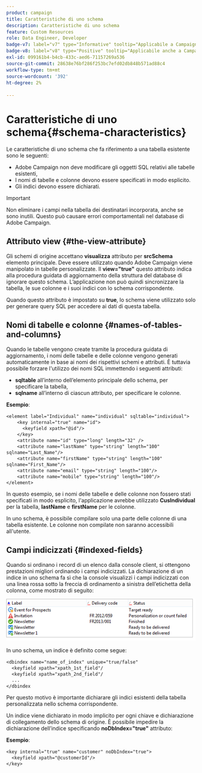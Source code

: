 ```yaml
---
product: campaign
title: Caratteristiche di uno schema
description: Caratteristiche di uno schema
feature: Custom Resources
role: Data Engineer, Developer
badge-v7: label="v7" type="Informative" tooltip="Applicabile a Campaign Classic v7"
badge-v8: label="v8" type="Positive" tooltip="Applicabile anche a Campaign v8"
exl-id: 099161b4-b4cb-433c-aed6-71157269a536
source-git-commit: 28638e76bf286f253bc7efd02db848b571ad88c4
workflow-type: tm+mt
source-wordcount: '392'
ht-degree: 2%

---
```


# Caratteristiche di uno schema{#schema-characteristics}



Le caratteristiche di uno schema che fa riferimento a una tabella esistente sono le seguenti:

* Adobe Campaign non deve modificare gli oggetti SQL relativi alle tabelle esistenti,
* I nomi di tabelle e colonne devono essere specificati in modo esplicito.
* Gli indici devono essere dichiarati.

>[!IMPORTANT]
>
>Non eliminare i campi nella tabella dei destinatari incorporata, anche se sono inutili. Questo può causare errori comportamentali nel database di Adobe Campaign.

## Attributo view {#the-view-attribute}

Gli schemi di origine accettano **visualizza** attributo per **srcSchema** elemento principale. Deve essere utilizzato quando Adobe Campaign viene manipolato in tabelle personalizzate. Il **view=&quot;true&quot;** questo attributo indica alla procedura guidata di aggiornamento della struttura del database di ignorare questo schema. L’applicazione non può quindi sincronizzare la tabella, le sue colonne e i suoi indici con lo schema corrispondente.

Quando questo attributo è impostato su **true**, lo schema viene utilizzato solo per generare query SQL per accedere ai dati di questa tabella.

## Nomi di tabelle e colonne {#names-of-tables-and-columns}

Quando le tabelle vengono create tramite la procedura guidata di aggiornamento, i nomi delle tabelle e delle colonne vengono generati automaticamente in base ai nomi dei rispettivi schemi e attributi. È tuttavia possibile forzare l&#39;utilizzo dei nomi SQL immettendo i seguenti attributi:

* **sqltable** all’interno dell’elemento principale dello schema, per specificare la tabella,
* **sqlname** all’interno di ciascun attributo, per specificare le colonne.

**Esempio**:

```
<element label="Individual" name="individual" sqltable="individual">
    <key internal="true" name="id">
      <keyfield xpath="@id"/>
    </key> 
    <attribute name="id" type="long" length="32" />
    <attribute name="lastName" type="string" length="100" sqlname="Last_Name"/>
    <attribute name="firstName" type="string" length="100" sqlname="First_Name"/>
    <attribute name="email" type="string" length="100"/>
    <attribute name="mobile" type="string" length="100"/>
</element>
```

In questo esempio, se i nomi delle tabelle e delle colonne non fossero stati specificati in modo esplicito, l&#39;applicazione avrebbe utilizzato **CusIndividual** per la tabella, **lastName** e **firstName** per le colonne.

In uno schema, è possibile compilare solo una parte delle colonne di una tabella esistente. Le colonne non compilate non saranno accessibili all&#39;utente.

## Campi indicizzati {#indexed-fields}

Quando si ordinano i record di un elenco dalla console client, si ottengono prestazioni migliori ordinando i campi indicizzati. La dichiarazione di un indice in uno schema fa sì che la console visualizzi i campi indicizzati con una linea rossa sotto la freccia di ordinamento a sinistra dell’etichetta della colonna, come mostrato di seguito:

![](assets/s_ncs_integration_mapping_index.png)

In uno schema, un indice è definito come segue:

```
<dbindex name="name_of_index" unique="true/false"
  <keyfield xpath="xpath_1st_field"/
  <keyfield xpath="xpath_2nd_field"/
  ...
</dbindex
```

Per questo motivo è importante dichiarare gli indici esistenti della tabella personalizzata nello schema corrispondente.

Un indice viene dichiarato in modo implicito per ogni chiave e dichiarazione di collegamento dello schema di origine. È possibile impedire la dichiarazione dell’indice specificando **noDbIndex=&quot;true&quot;** attributo:

**Esempio**:

```
<key internal="true" name="customer" noDbIndex="true">
  <keyfield xpath="@customerId"/>
</key>
```
